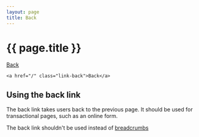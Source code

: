 ```yaml
---
layout: page
title: Back
---
```


# {{ page.title }}

<a href="/" class="link-back">Back</a>

    <a href="/" class="link-back">Back</a>

## Using the back link

The back link takes users back to the previous page. It should be used for transactional pages, such as an online form.

The back link shouldn't be used instead of <a href="/docs/core/components/breadcrumbs">breadcrumbs</a>

